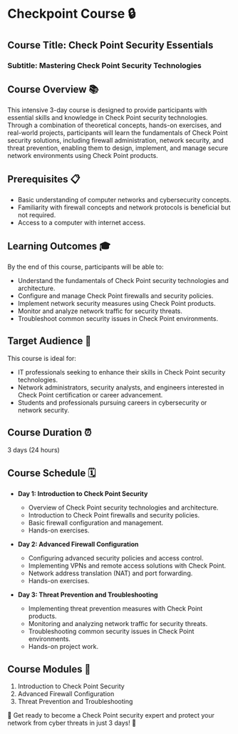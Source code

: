 # Checkpoint Course 🔒

## Course Title: Check Point Security Essentials
### Subtitle: Mastering Check Point Security Technologies

## Course Overview 📚
This intensive 3-day course is designed to provide participants with essential skills and knowledge in Check Point security technologies. Through a combination of theoretical concepts, hands-on exercises, and real-world projects, participants will learn the fundamentals of Check Point security solutions, including firewall administration, network security, and threat prevention, enabling them to design, implement, and manage secure network environments using Check Point products.

## Prerequisites 📋
- Basic understanding of computer networks and cybersecurity concepts.
- Familiarity with firewall concepts and network protocols is beneficial but not required.
- Access to a computer with internet access.

## Learning Outcomes 🎓
By the end of this course, participants will be able to:
- Understand the fundamentals of Check Point security technologies and architecture.
- Configure and manage Check Point firewalls and security policies.
- Implement network security measures using Check Point products.
- Monitor and analyze network traffic for security threats.
- Troubleshoot common security issues in Check Point environments.

## Target Audience 🎯
This course is ideal for:
- IT professionals seeking to enhance their skills in Check Point security technologies.
- Network administrators, security analysts, and engineers interested in Check Point certification or career advancement.
- Students and professionals pursuing careers in cybersecurity or network security.

## Course Duration ⏰
3 days (24 hours)

## Course Schedule 🗓️
- **Day 1: Introduction to Check Point Security**
  - Overview of Check Point security technologies and architecture.
  - Introduction to Check Point firewalls and security policies.
  - Basic firewall configuration and management.
  - Hands-on exercises.

- **Day 2: Advanced Firewall Configuration**
  - Configuring advanced security policies and access control.
  - Implementing VPNs and remote access solutions with Check Point.
  - Network address translation (NAT) and port forwarding.
  - Hands-on exercises.

- **Day 3: Threat Prevention and Troubleshooting**
  - Implementing threat prevention measures with Check Point products.
  - Monitoring and analyzing network traffic for security threats.
  - Troubleshooting common security issues in Check Point environments.
  - Hands-on project work.

## Course Modules 📑
1. Introduction to Check Point Security
2. Advanced Firewall Configuration
3. Threat Prevention and Troubleshooting

🚀 Get ready to become a Check Point security expert and protect your network from cyber threats in just 3 days! 🚀
